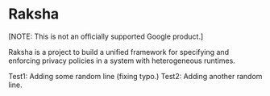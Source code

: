 # Raksha 

[NOTE: This is not an officially supported Google product.]

Raksha is a project to build a unified framework for specifying and
enforcing privacy policies in a system with heterogeneous runtimes.

Test1: Adding some random line (fixing typo.)
Test2: Adding another random line.
